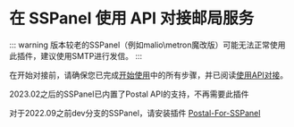 # 在 SSPanel 使用 API 对接邮局服务

::: warning
版本较老的SSPanel（例如malio\metron魔改版）可能无法正常使用此插件，建议使用SMTP进行发信。
:::

在开始对接前，请确保您已完成[开始使用](/start/create-server)中的所有步骤，并已阅读[使用API对接](/interface/api)。

2023.02之后的SSPanel已内置了Postal API的支持，不再需要此插件

对于2022.09之前dev分支的SSPanel，请安装插件 [Postal-For-SSPanel](https://github.com/SideCloudGroup/Postal-For-SSPanel)